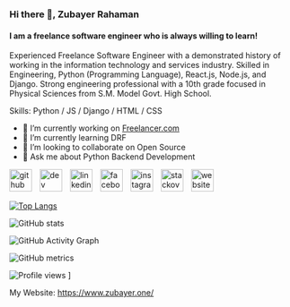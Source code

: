 ### Hi there 👋, Zubayer Rahaman
#### I am a freelance software engineer who is always willing to learn!
Experienced Freelance Software Engineer with a demonstrated history of working in the information technology and services industry. Skilled in Engineering, Python (Programming Language), React.js, Node.js, and Django. Strong engineering professional with a 10th grade focused in Physical Sciences from S.M. Model Govt. High School.

Skills: Python / JS / Django / HTML / CSS

- 🔭 I’m currently working on [Freelancer.com](https://freelancer.com/u/Zubayerskd "My freelancer profile") 
- 🌱 I’m currently learning DRF 
- 👯 I’m looking to collaborate on Open Source 
- 💬 Ask me about Python Backend Development 


[<img src='https://cdn.jsdelivr.net/npm/simple-icons@3.0.1/icons/github.svg' alt='github' height='40' style="margin-right: 10px">](https://github.com/Zubayer204)  [<img src='https://cdn.jsdelivr.net/npm/simple-icons@3.0.1/icons/dev-dot-to.svg' alt='dev' height='40' style="margin-right: 10px">](https://dev.to/zubayer204)  [<img src='https://cdn.jsdelivr.net/npm/simple-icons@3.0.1/icons/linkedin.svg' alt='linkedin' height='40' style="margin-right: 10px">](https://www.linkedin.com/in/zuba-the-coder/)  [<img src='https://cdn.jsdelivr.net/npm/simple-icons@3.0.1/icons/facebook.svg' alt='facebook' height='40' style="margin-right: 10px">](https://www.facebook.com/zubayer.rahman.39589)  [<img src='https://cdn.jsdelivr.net/npm/simple-icons@3.0.1/icons/instagram.svg' alt='instagram' height='40' style="margin-right: 10px">](https://www.instagram.com/zubayer204/)  [<img src='https://cdn.jsdelivr.net/npm/simple-icons@3.0.1/icons/stackoverflow.svg' alt='stackoverflow' height='40' style="margin-right: 10px">](https://stackoverflow.com/users/14739067)  [<img src='https://cdn.jsdelivr.net/npm/simple-icons@3.0.1/icons/icloud.svg' alt='website' height='40' style="margin-right: 10px">](https://zubayer.netlify.app/)  

[![Top Langs](https://github-readme-stats.vercel.app/api/top-langs/?username=Zubayer204)](https://github.com/anuraghazra/github-readme-stats)

![GitHub stats](https://github-readme-stats.vercel.app/api?username=Zubayer204&show_icons=true&count_private=true)  

![GitHub Activity Graph](https://activity-graph.herokuapp.com/graph?username=Zubayer204)  

![GitHub metrics](https://metrics.lecoq.io/Zubayer204)  

![Profile views](https://gpvc.arturio.dev/Zubayer204)  ]

My Website: https://www.zubayer.one/
